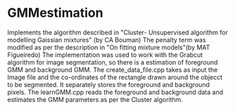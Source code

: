 GMMestimation
=============

Implements the algorithm described in "Cluster- Unsupervised algorithm for modelling Gaissian mixtures" (by CA Bouman)
The penalty term was modified as per the description in "On fitting mixture models"(by MAT Figueiredo)
The implementation was used to work with the Grabcut algorithm for image segmentation, so there is a estimation 
of foreground GMM and background GMM.
The create_data_file.cpp takes as input the Image file and the co-ordinates of the rectangle drawn around the objecct to 
be segmented. It separately stores the foreground and background pixels.
The learnGMM.cpp reads the foreground and background data and estimates the GMM parameters as per the Cluster algorithm.
